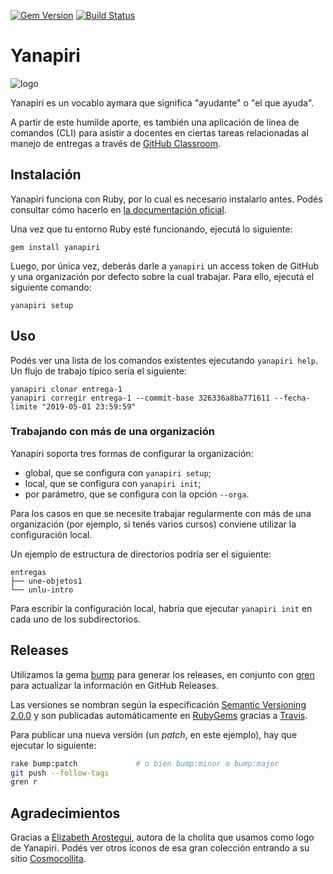 [![Gem Version](https://badge.fury.io/rb/yanapiri.svg)](https://rubygems.org/gems/yanapiri)
[![Build Status](https://travis-ci.org/faloi/yanapiri.svg?branch=master)](https://travis-ci.org/faloi/yanapiri)

# Yanapiri

![logo](https://user-images.githubusercontent.com/1585835/57146278-53838f00-6d9b-11e9-9875-56dc509e4943.png)


Yanapiri es un vocablo aymara que significa "ayudante" o "el que ayuda". 

A partir de este humilde aporte, es también una aplicación de línea de comandos (CLI) para asistir a docentes en ciertas tareas relacionadas al manejo de entregas a través de [GitHub Classroom](https://classroom.github.com/).

## Instalación

Yanapiri funciona con Ruby, por lo cual es necesario instalarlo antes. Podés consultar cómo hacerlo en [la documentación oficial](https://www.ruby-lang.org/es/documentation/installation/).

Una vez que tu entorno Ruby esté funcionando, ejecutá lo siguiente:

```
gem install yanapiri
```

Luego, por única vez, deberás darle a `yanapiri` un access token de GitHub y una organización por defecto sobre la cual trabajar. Para ello, ejecutá el siguiente comando:

```
yanapiri setup
```

## Uso

Podés ver una lista de los comandos existentes ejecutando `yanapiri help`.
Un flujo de trabajo típico sería el siguiente:

```
yanapiri clonar entrega-1
yanapiri corregir entrega-1 --commit-base 326336a8ba771611 --fecha-limite "2019-05-01 23:59:59"
```

### Trabajando con más de una organización

Yanapiri soporta tres formas de configurar la organización:
* global, que se configura con `yanapiri setup`;
* local, que se configura con `yanapiri init`;
* por parámetro, que se configura con la opción `--orga`.

Para los casos en que se necesite trabajar regularmente con más de una organización (por ejemplo, si tenés varios cursos) conviene utilizar la configuración local.

Un ejemplo de estructura de directorios podría ser el siguiente:

```
entregas
├── une-objetos1
└── unlu-intro
```

Para escribir la configuración local, habría que ejecutar `yanapiri init` en cada uno de los subdirectorios.

## Releases

Utilizamos la gema [bump](https://github.com/gregorym/bump) para generar los releases, en conjunto con [gren](https://github.com/github-tools/github-release-notes) para actualizar la información en GitHub Releases. 

Las versiones se nombran según la especificación [Semantic Versioning 2.0.0](https://semver.org/) y son publicadas automáticamente en [RubyGems](http://rubygems.org) gracias a [Travis](https://travis-ci.org).

Para publicar una nueva versión (un _patch_, en este ejemplo), hay que ejecutar lo siguiente:

```bash
rake bump:patch             # o bien bump:minor o bump:major
git push --follow-tags
gren r
``` 

## Agradecimientos

Gracias a [Elizabeth Arostegui](http://www.coloripop.com/), autora de la cholita que usamos como logo de Yanapiri. Podés ver otros íconos de esa gran colección entrando a su sitio [Cosmocollita](http://cosmocollita.com/).
